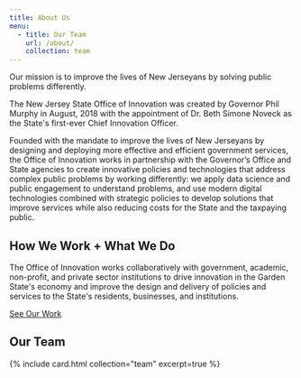 ```yaml
---
title: About Us
menu:
  - title: Our Team
    url: /about/
    collection: team
---
```


<p class="usa-intro">Our mission is to improve the lives of New Jerseyans by solving public problems differently.</p>

The New Jersey State Office of Innovation was created by Governor Phil Murphy in August, 2018 with the appointment of Dr. Beth Simone Noveck as the State's first-ever Chief Innovation Officer.

Founded with the mandate to improve the lives of New Jerseyans by designing and deploying more effective and efficient government services, the Office of Innovation works in partnership with the Governor’s Office and State agencies to create innovative policies and technologies that address complex public problems by working differently: we apply data science and public engagement to understand problems, and use modern digital technologies combined with strategic policies to develop solutions that improve services while also reducing costs for the State and the taxpaying public.

## How We Work + What We Do

The Office of Innovation works collaboratively with government, academic, non-profit, and private sector institutions to drive innovation in the Garden State's economy and improve the design and delivery of policies and services to the State's residents, businesses, and institutions.

<a class="usa-button" href="/news">See Our Work</a>

## Our Team

{% include card.html collection="team" excerpt=true %}
